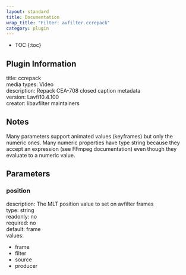 ```yaml
---
layout: standard
title: Documentation
wrap_title: "Filter: avfilter.ccrepack"
category: plugin
---
```

* TOC
{:toc}

## Plugin Information

title: ccrepack  
media types:
Video  
description: Repack CEA-708 closed caption metadata  
version: Lavfi10.4.100  
creator: libavfilter maintainers  

## Notes

Many parameters support animated values (keyframes) but only the numeric ones. Many numeric properties have type string because they accept an expression (see FFmpeg documentation) even though they evaluate to a numeric value.

## Parameters

### position

  
description:
The MLT position value to set on avfilter frames  
type: string  
readonly: no  
required: no  
default: frame  
values:  

* frame
* filter
* source
* producer

